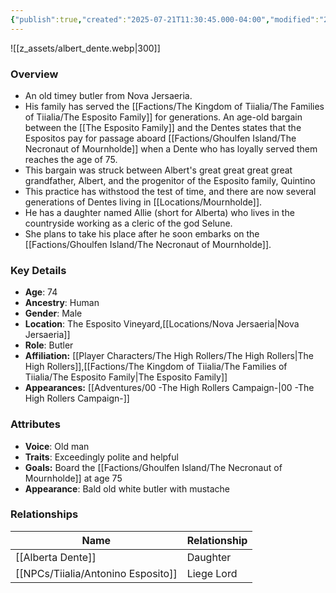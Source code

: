 ```yaml
---
{"publish":true,"created":"2025-07-21T11:30:45.000-04:00","modified":"2025-10-03T10:17:37.205-04:00","published":"2025-10-03T10:17:37.205-04:00","cssclasses":"","Age":"74","Ancestry":"Human","Gender":"Male","Location":["The Esposito Vineyard","[[Nova Jersaeria]]"],"Role":["Butler"],"Affiliation":["[[The High Rollers]]","[[Factions/The Kingdom of Tiialia/The Families of Tiialia/The Esposito Family]]"],"Appearances":["[[00 -The High Rollers Campaign-]]"]}
---
```



![[z_assets/albert_dente.webp|300]]

### Overview
- An old timey butler from Nova Jersaeria.
- His family has served the [[Factions/The Kingdom of Tiialia/The Families of Tiialia/The Esposito Family]] for generations. An age-old bargain between the [[The Esposito Family]] and the Dentes states that the Espositos pay for passage aboard [[Factions/Ghoulfen Island/The Necronaut of Mournholde]] when a Dente who has loyally served them reaches the age of 75.
- This bargain was struck between Albert's great great great great grandfather, Albert, and the progenitor of the Esposito family, Quintino
- This practice has withstood the test of time, and there are now several generations of Dentes living in [[Locations/Mournholde]].
- He has a daughter named Allie (short for Alberta) who lives in the countryside working as a cleric of the god Selune.
- She plans to take his place after he soon embarks on the [[Factions/Ghoulfen Island/The Necronaut of Mournholde]].

### Key Details
- **Age**: 74
- **Ancestry**: Human
- **Gender**: Male
- **Location**: The Esposito Vineyard,[[Locations/Nova Jersaeria\|Nova Jersaeria]]
- **Role**: Butler
- **Affiliation:** [[Player Characters/The High Rollers/The High Rollers\|The High Rollers]],[[Factions/The Kingdom of Tiialia/The Families of Tiialia/The Esposito Family\|The Esposito Family]]
- **Appearances:** [[Adventures/00 -The High Rollers Campaign-\|00 -The High Rollers Campaign-]]

### Attributes
- **Voice**: Old man
- **Traits**: Exceedingly polite and helpful
- **Goals:** Board the [[Factions/Ghoulfen Island/The Necronaut of Mournholde]] at age 75
- **Appearance**: Bald old white butler with mustache

### Relationships

| Name                  | Relationship |
| --------------------- | ------------ |
| [[Alberta Dente]]     | Daughter     |
| [[NPCs/Tiialia/Antonino Esposito]] | Liege Lord   |

